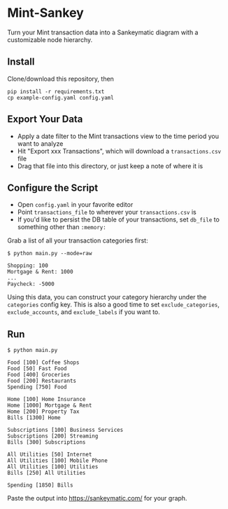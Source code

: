 Mint-Sankey
===

Turn your Mint transaction data into a Sankeymatic diagram with a customizable node hierarchy.

Install
---

Clone/download this repository, then

```
pip install -r requirements.txt
cp example-config.yaml config.yaml
```

Export Your Data
---

- Apply a date filter to the Mint transactions view to the time period you want to analyze
- Hit "Export xxx Transactions", which will download a `transactions.csv` file
- Drag that file into this directory, or just keep a note of where it is

Configure the Script
---

- Open `config.yaml` in your favorite editor
- Point `transactions_file` to wherever your `transactions.csv` is
- If you'd like to persist the DB table of your transactions, set `db_file` to something other than `:memory:`

Grab a list of all your transaction categories first:

```
$ python main.py --mode=raw

Shopping: 100
Mortgage & Rent: 1000
...
Paycheck: -5000
```

Using this data, you can construct your category hierarchy under the `categories` config key.
This is also a good time to set `exclude_categories`, `exclude_accounts`, and `exclude_labels` if you want to.

Run
---

```
$ python main.py

Food [100] Coffee Shops
Food [50] Fast Food
Food [400] Groceries
Food [200] Restaurants
Spending [750] Food

Home [100] Home Insurance
Home [1000] Mortgage & Rent
Home [200] Property Tax
Bills [1300] Home

Subscriptions [100] Business Services
Subscriptions [200] Streaming
Bills [300] Subscriptions

All Utilities [50] Internet
All Utilities [100] Mobile Phone
All Utilities [100] Utilities
Bills [250] All Utilities

Spending [1850] Bills
```

Paste the output into https://sankeymatic.com/ for your graph.